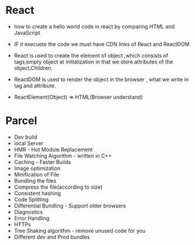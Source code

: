 # React 
- how to create a hello world code in react by comparing HTML and JavaScript

- IF it execuete the code we must have CDN links of React and ReactDOM

- React is used to create the element of object ,which consists of tags,empty object at initialization in that we store attributes of the object,Children.

- ReactDOM is used to render the object in the browser , what we write in tag and attribute.

- ReactElement(Object) => HTML(Browser understand)

# Parcel
- Dev build
- local Server
- HMR - Hot Module Replacement
- File Watching Algorithm - written in C++
- Caching - Faster Builds
- Image optimization
- Minification of File
- Bundling the files
- Compress the file(according to size)
-  Consistent hashing
- Code Splitting 
- Differential Bundling - Support older browsers
- Diagnostics
- Error Handling
- HTTPs
- Tree Shaking algorithm - remove unused code for you
- Different dev and Prod bundles


